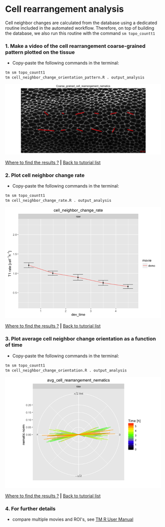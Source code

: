 
# Cell rearrangement analysis

Cell neighbor changes are calculated from the database using a dedicated routine included in the automated workflow. Therefore, on top of building the database, we also run this routine with the command `sm topo_countt1`


### 1. Make a video of the cell rearrangement coarse-grained pattern plotted on the tissue

* Copy-paste the following commands in the terminal:

```
tm sm topo_countt1 
tm cell_neighbor_change_orientation_pattern.R . output_analysis
```

![](cell_rearrangements_files/figure-html/cell_neighbor_change_orientation_pattern-1.png)

[Where to find the results ?](../tm_qs_example_data.md#4-look-at-the-results) **|** 
[Back to tutorial list](../tm_qs_example_data.md#3-select-the-analysis-you-are-interested-in)


### 2. Plot cell neighbor change rate
* Copy-paste the following commands in the terminal:

```
tm sm topo_countt1 
tm cell_neighbor_change_rate.R . output_analysis
```

![](cell_rearrangements_files/figure-html/cell_neighbor_change_rate-1.png)

[Where to find the results ?](../tm_qs_example_data.md#4-look-at-the-results) **|** 
[Back to tutorial list](../tm_qs_example_data.md#3-select-the-analysis-you-are-interested-in)

### 3. Plot average cell neighbor change orientation as a function of time
* Copy-paste the following commands in the terminal:

```
tm sm topo_countt1 
tm cell_neighbor_change_orientation.R . output_analysis
```

![](cell_rearrangements_files/figure-html/cell_neighbor_change_orientation-1.png)

[Where to find the results ?](../tm_qs_example_data.md#4-look-at-the-results) **|** 
[Back to tutorial list](../tm_qs_example_data.md#3-select-the-analysis-you-are-interested-in)

### 4. For further details

* compare multiple movies and ROI's, see [TM R User Manual](https://mpicbg-scicomp.github.io/tissue_miner/tm_tutorial/R-tutorial.html#comparing-averaged-quantities-between-movies-and-rois)
